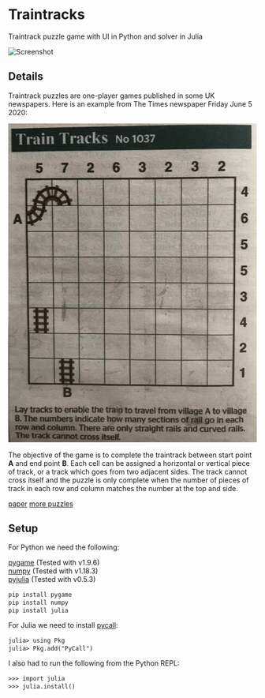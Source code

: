 # Traintracks
Traintrack puzzle game with UI in Python and solver in Julia

![Screenshot](https://github.com/James-P-D/Traintracks/blob/master/screenshot.gif)

## Details

Traintrack puzzles are one-player games published in some UK newspapers. Here is an example from The Times newspaper Friday June 5 2020:

![Screenshot](https://github.com/James-P-D/Traintracks/blob/master/traintracks_times_newspaper_taintracks_no_1037.jpg)

The objective of the game is to complete the traintrack between start point **A** and end point **B**. Each cell can be assigned a horizontal or vertical piece of track, or a track which goes from two adjacent sides. The track cannot cross itself and the puzzle is only complete when the number of pieces of track in each row and column matches the number at the top and side.

[paper](https://erikdemaine.org/papers/PathPuzzles_JCDCGGG2017/paper.pdf)
[more puzzles](https://puzzlephil.com/puzzles/dampfross/en/)

## Setup

For Python we need the following:

[pygame](https://www.pygame.org/news) (Tested with v1.9.6)  
[numpy](https://numpy.org/) (Tested with v1.18.3)  
[pyjulia](https://github.com/JuliaPy/pyjulia) (Tested with v0.5.3)  

```
pip install pygame
pip install numpy
pip install julia
```

For Julia we need to install [pycall](https://github.com/JuliaPy/PyCall.jl):

```
julia> using Pkg
julia> Pkg.add("PyCall")
```

I also had to run the following from the Python REPL:

```
>>> import julia
>>> julia.install()
```